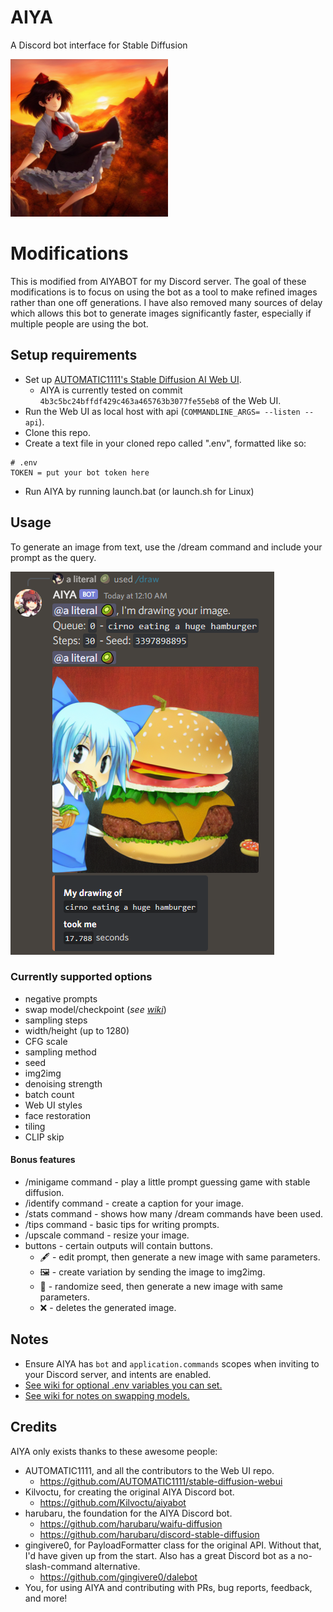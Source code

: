 # AIYA

A Discord bot interface for Stable Diffusion

<img src=https://raw.githubusercontent.com/Kilvoctu/kilvoctu.github.io/master/pics/preview.png  width=50% height=50%>

# Modifications

This is modified from AIYABOT for my Discord server. The goal of these modifications is to focus on using the bot as a tool to make refined images rather than one off generations. I have also removed many sources of delay which allows this bot to generate images significantly faster, especially if multiple people are using the bot.

## Setup requirements

- Set up [AUTOMATIC1111's Stable Diffusion AI Web UI](https://github.com/AUTOMATIC1111/stable-diffusion-webui).
  - AIYA is currently tested on commit `4b3c5bc24bffdf429c463a465763b3077fe55eb8` of the Web UI.
- Run the Web UI as local host with api (`COMMANDLINE_ARGS= --listen --api`).
- Clone this repo.
- Create a text file in your cloned repo called ".env", formatted like so:
```dotenv
# .env
TOKEN = put your bot token here
```
- Run AIYA by running launch.bat (or launch.sh for Linux)

## Usage

To generate an image from text, use the /dream command and include your prompt as the query.

<img src=https://raw.githubusercontent.com/Kilvoctu/kilvoctu.github.io/master/pics/preview2.png>

### Currently supported options

- negative prompts
- swap model/checkpoint (_see [wiki](https://github.com/Kilvoctu/aiyabot/wiki/Model-swapping)_)
- sampling steps
- width/height (up to 1280)
- CFG scale
- sampling method
- seed
- img2img
- denoising strength
- batch count
- Web UI styles
- face restoration
- tiling
- CLIP skip

#### Bonus features

- /minigame command - play a little prompt guessing game with stable diffusion.
- /identify command - create a caption for your image.
- /stats command - shows how many /dream commands have been used.
- /tips command - basic tips for writing prompts.
- /upscale command - resize your image.
- buttons - certain outputs will contain buttons.
  - 🖋 - edit prompt, then generate a new image with same parameters.
  - 🖼️ - create variation by sending the image to img2img.
  - 🔁 - randomize seed, then generate a new image with same parameters.
  - ❌ - deletes the generated image.

## Notes

- Ensure AIYA has `bot` and `application.commands` scopes when inviting to your Discord server, and intents are enabled.
- [See wiki for optional .env variables you can set.](https://github.com/Kilvoctu/aiyabot/wiki/.env-Settings)
- [See wiki for notes on swapping models.](https://github.com/Kilvoctu/aiyabot/wiki/Model-swapping)

## Credits

AIYA only exists thanks to these awesome people:
- AUTOMATIC1111, and all the contributors to the Web UI repo.
  - https://github.com/AUTOMATIC1111/stable-diffusion-webui
- Kilvoctu, for creating the original AIYA Discord bot.
  - https://github.com/Kilvoctu/aiyabot
- harubaru, the foundation for the AIYA Discord bot.
  - https://github.com/harubaru/waifu-diffusion
  - https://github.com/harubaru/discord-stable-diffusion
- gingivere0, for PayloadFormatter class for the original API. Without that, I'd have given up from the start. Also has a great Discord bot as a no-slash-command alternative.
  - https://github.com/gingivere0/dalebot
- You, for using AIYA and contributing with PRs, bug reports, feedback, and more!